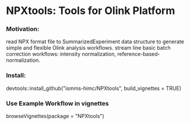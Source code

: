 # NPXtools: Tools for Olink Platform     

### Motivation:
read NPX format file to SummarizedExperiment data structure to generate simple and flexible Olink analysis workflows. 
stream line basic batch correction workflows: intensity normalization, reference-based-normalization.

### Install:    
devtools::install_github("ismms-himc/NPXtools", build_vignettes = TRUE)      

### Use Example Workflow in vignettes
browseVignettes(package = "NPXtools")    
